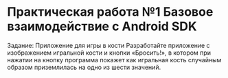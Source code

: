Практическая работа №1
Базовое взаимодействие с Android SDK
=======================================

Задание: Приложение для игры в кости
Разработайте приложение с изображением игральной кости и кнопки 
«Бросить!», в котором при нажатии на кнопку программа покажет как игральная 
кость случайным образом приземлилась на одно из шести значений.

